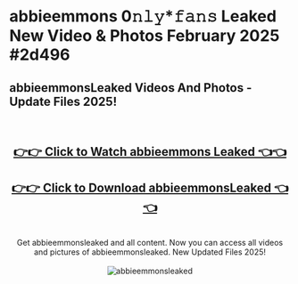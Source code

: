# abbieemmons 0𝚗𝚕𝚢*𝚏𝚊𝚗𝚜 Leaked New Video & Photos February 2025 #2d496

<h2>abbieemmonsLeaked Videos And Photos - Update Files 2025!</h2>
<br>
<div align="center">
<h2><a href="https://mediaupload.pro?title=abbieemmons&ref=11F" rel="nofollow">👉👉 Click to Watch abbieemmons Leaked 👈👈</a></h2>
<h2><a href="https://mediaupload.pro?title=abbieemmons&ref=11F" rel="nofollow">👉👉 Click to Download abbieemmonsLeaked 👈👈</a></h2>
<br>
Get abbieemmonsleaked and all content. Now you can access all videos and pictures of abbieemmonsleaked. New Updated Files 2025!
<br>
<br>
<a href="https://mediaupload.pro?title=abbieemmons&ref=11F" rel="nofollow" data-target="animated-image.originalLink"><img src="https://i.ibb.co/Gkj2r4b/banner.png" alt="abbieemmonsleaked" style="max-width: 100%; display: inline-block;" data-target="animated-image.originalImage"></a>
</div>
<br>

